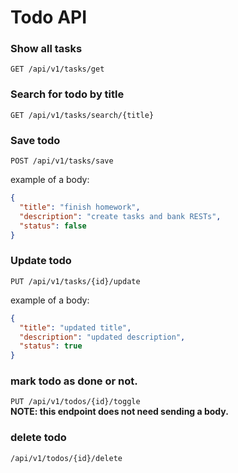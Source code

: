 


# Todo API

###  Show all tasks
`GET /api/v1/tasks/get`

### Search for todo by title
`GET /api/v1/tasks/search/{title}`

### Save todo
`POST /api/v1/tasks/save` <br />

example of a body:

```json
{
  "title": "finish homework",
  "description": "create tasks and bank RESTs",
  "status": false
}
```

### Update todo
`PUT /api/v1/tasks/{id}/update` <br />

example of a body:
```JSON
{
  "title": "updated title",
  "description": "updated description",
  "status": true
}
```

### mark todo as done or not.
`PUT /api/v1/todos/{id}/toggle` <br />
**NOTE: this endpoint does not need sending a body.**


### delete todo
`/api/v1/todos/{id}/delete`



